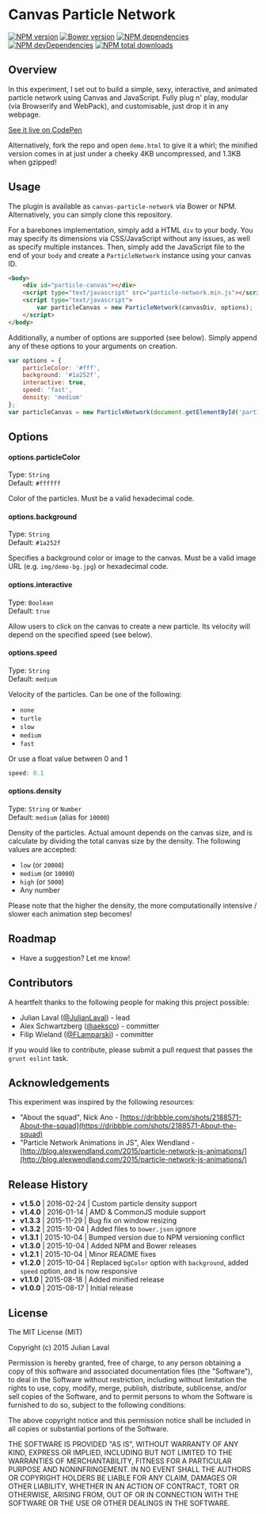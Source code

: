 # Canvas Particle Network

[![NPM version](https://img.shields.io/npm/v/canvas-particle-network.svg)](https://www.npmjs.com/package/canvas-particle-network)
[![Bower version](https://img.shields.io/bower/v/canvas-particle-network.svg)](https://github.com/julianlaval/canvas-particle-network)
[![NPM dependencies](https://david-dm.org/julianlaval/canvas-particle-network.svg)](https://david-dm.org/julianlaval/canvas-particle-network)
[![NPM devDependencies](https://david-dm.org/julianlaval/canvas-particle-network/dev-status.svg)](https://david-dm.org/julianlaval/canvas-particle-network#info=devDependencies)
[![NPM total downloads](https://img.shields.io/npm/dt/canvas-particle-network.svg)](https://www.npmjs.com/package/canvas-particle-network)

## Overview

In this experiment, I set out to build a simple, sexy, interactive, and animated particle network using Canvas and JavaScript. Fully plug n' play, modular (via Browserify and WebPack), and customisable, just drop it in any webpage.

[See it live on CodePen](http://codepen.io/JulianLaval/pen/KpLXOO/)

Alternatively, fork the repo and open `demo.html` to give it a whirl; the minified version comes in at just under a cheeky 4KB uncompressed, and 1.3KB when gzipped!

## Usage

The plugin is available as `canvas-particle-network` via Bower or NPM. Alternatively, you can simply clone this repository.

For a barebones implementation, simply add a HTML `div` to your body. You may specify its dimensions via CSS/JavaScript without any issues, as well as specify multiple instances. Then, simply add the JavaScript file to the end of your `body` and create a `ParticleNetwork` instance using your canvas ID.

```html
<body>
	<div id="particle-canvas"></div>
	<script type="text/javascript" src="particle-network.min.js"></script>
	<script type="text/javascript">
		var particleCanvas = new ParticleNetwork(canvasDiv, options);
	</script>
</body>
```

Additionally, a number of options are supported (see below). Simply append any of these options to your arguments on creation.

```js
var options = {
	particleColor: '#fff',
	background: '#1a252f',
	interactive: true,
	speed: 'fast',
	density: 'medium'
};
var particleCanvas = new ParticleNetwork(document.getElementById('particle-canvas'), options);
```

## Options

#### options.particleColor

Type: `String`  
Default: `#ffffff`

Color of the particles. Must be a valid hexadecimal code.

#### options.background

Type: `String`  
Default: `#1a252f`

Specifies a background color or image to the canvas. Must be a valid image URL (e.g. `img/demo-bg.jpg`) or hexadecimal code.

#### options.interactive

Type: `Boolean`  
Default: `true`

Allow users to click on the canvas to create a new particle. Its velocity will depend on the specified speed (see below).

#### options.speed

Type: `String`  
Default: `medium`

Velocity of the particles. Can be one of the following:

* `none`
* `turtle`
* `slow`
* `medium`
* `fast`

Or use a float value between 0 and 1
```js
speed: 0.1
```

#### options.density

Type: `String` or `Number`  
Default: `medium` (alias for `10000`)

Density of the particles. Actual amount depends on the canvas size, and is calculate by dividing the total canvas size by the density. The following values are accepted:

* `low` (or `20000`)
* `medium` (or `10000`)
* `high` (or `5000`)
* Any number

Please note that the higher the density, the more computationally intensive / slower each animation step becomes!

## Roadmap

* Have a suggestion? Let me know!

## Contributors

A heartfelt thanks to the following people for making this project possible:

* Julian Laval ([@JulianLaval](https://github.com/JulianLaval)) - lead
* Alex Schwartzberg ([@aeksco](https://github.com/aeksco)) - committer
* Filip Wieland ([@FLamparski](https://github.com/FLamparski)) - committer

If you would like to contribute, please submit a pull request that passes the `grunt eslint` task.

## Acknowledgements

This experiment was inspired by the following resources:

* "About the squad", Nick Ano - [https://dribbble.com/shots/2188571-About-the-squad](https://dribbble.com/shots/2188571-About-the-squad)
* "Particle Network Animations in JS", Alex Wendland - [http://blog.alexwendland.com/2015/particle-network-js-animations/](http://blog.alexwendland.com/2015/particle-network-js-animations/)


## Release History

* **v1.5.0** | 2016-02-24 | Custom particle density support
* **v1.4.0** | 2016-01-14 | AMD & CommonJS module support
* **v1.3.3** | 2015-11-29 | Bug fix on window resizing
* **v1.3.2** | 2015-10-04 | Added files to `bower.json` ignore
* **v1.3.1** | 2015-10-04 | Bumped version due to NPM versioning conflict
* **v1.3.0** | 2015-10-04 | Added NPM and Bower releases
* **v1.2.1** | 2015-10-04 | Minor README fixes
* **v1.2.0** | 2015-10-04 | Replaced `bgColor` option with `background`, added `speed` option, and is now responsive
* **v1.1.0** | 2015-08-18 | Added minified release
* **v1.0.0** | 2015-08-17 | Initial release

## License

The MIT License (MIT)

Copyright (c) 2015 Julian Laval

Permission is hereby granted, free of charge, to any person obtaining a copy
of this software and associated documentation files (the "Software"), to deal
in the Software without restriction, including without limitation the rights
to use, copy, modify, merge, publish, distribute, sublicense, and/or sell
copies of the Software, and to permit persons to whom the Software is
furnished to do so, subject to the following conditions:

The above copyright notice and this permission notice shall be included in all
copies or substantial portions of the Software.

THE SOFTWARE IS PROVIDED "AS IS", WITHOUT WARRANTY OF ANY KIND, EXPRESS OR
IMPLIED, INCLUDING BUT NOT LIMITED TO THE WARRANTIES OF MERCHANTABILITY,
FITNESS FOR A PARTICULAR PURPOSE AND NONINFRINGEMENT. IN NO EVENT SHALL THE
AUTHORS OR COPYRIGHT HOLDERS BE LIABLE FOR ANY CLAIM, DAMAGES OR OTHER
LIABILITY, WHETHER IN AN ACTION OF CONTRACT, TORT OR OTHERWISE, ARISING FROM,
OUT OF OR IN CONNECTION WITH THE SOFTWARE OR THE USE OR OTHER DEALINGS IN THE
SOFTWARE.

